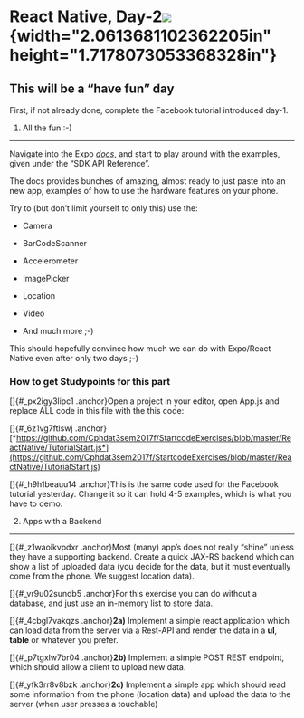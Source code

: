 **React Native, Day-2**![](media/image1.png){width="2.0613681102362205in" height="1.7178073053368328in"}
========================================================================================================

This will be a “have fun” day
-----------------------------

First, if not already done, complete the Facebook tutorial introduced
day-1.

1) All the fun :-)
------------------

Navigate into the Expo
[*docs*](https://github.com/Cphdat3sem2017f/StartcodeExercises/blob/master/ReactNative/TutorialStart.js),
and start to play around with the examples, given under the “SDK API
Reference”.

The docs provides bunches of amazing, almost ready to just paste into an
new app, examples of how to use the hardware features on your phone.

Try to (but don’t limit yourself to only this) use the:

-   Camera

-   BarCodeScanner

-   Accelerometer

-   ImagePicker

-   Location

-   Video

-   And much more ;-)

This should hopefully convince how much we can do with Expo/React Native
even after only two days ;-)

### How to get Studypoints for this part

[]{#_px2igy3lipc1 .anchor}Open a project in your editor, open App.js and
replace ALL code in this file with the this code:

[]{#_6z1vg7ftlswj
.anchor}[*https://github.com/Cphdat3sem2017f/StartcodeExercises/blob/master/ReactNative/TutorialStart.js*](https://github.com/Cphdat3sem2017f/StartcodeExercises/blob/master/ReactNative/TutorialStart.js)

[]{#_h9h1beauu14 .anchor}This is the same code used for the Facebook
tutorial yesterday. Change it so it can hold 4-5 examples, which is what
you have to demo.

2) Apps with a Backend
----------------------

[]{#_z1waoikvpdxr .anchor}Most (many) app’s does not really “shine”
unless they have a supporting backend. Create a quick JAX-RS backend
which can show a list of uploaded data (you decide for the data, but it
must eventually come from the phone. We suggest location data).

[]{#_vr9u02sundb5 .anchor}For this exercise you can do without a
database, and just use an in-memory list to store data.

[]{#_4cbgl7vakqzs .anchor}**2a)** Implement a simple react application
which can load data from the server via a Rest-API and render the data
in a **ul**, **table** or whatever you prefer.

[]{#_p7tgxlw7br04 .anchor}**2b)** Implement a simple POST REST endpoint,
which should allow a client to upload new data.

[]{#_yfk3rr8v8bzk .anchor}**2c)** Implement a simple app which should
read some information from the phone (location data) and upload the data
to the server (when user presses a touchable)
